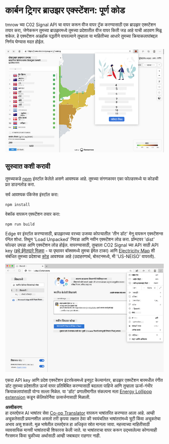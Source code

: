 <!--
CO_OP_TRANSLATOR_METADATA:
{
  "original_hash": "fab4e6b4f0efcd587a9029d82991f597",
  "translation_date": "2025-08-25T23:50:41+00:00",
  "source_file": "5-browser-extension/solution/README.md",
  "language_code": "mr"
}
-->
# कार्बन ट्रिगर ब्राउझर एक्स्टेंशन: पूर्ण कोड

tmrow च्या C02 Signal API चा वापर करून वीज वापर ट्रॅक करण्यासाठी एक ब्राउझर एक्स्टेंशन तयार करा, जेणेकरून तुमच्या ब्राउझरमध्ये तुमच्या प्रदेशातील वीज वापर किती जड आहे याची आठवण मिळू शकेल. हे एक्स्टेंशन अडहॉक पद्धतीने वापरल्याने तुम्हाला या माहितीच्या आधारे तुमच्या क्रियाकलापांबद्दल निर्णय घेण्यास मदत होईल.

![extension screenshot](../../../../translated_images/extension-screenshot.0e7f5bfa110e92e3875e1bc9405edd45a3d2e02963e48900adb91926a62a5807.mr.png)

## सुरुवात कशी करावी

तुमच्याकडे [npm](https://npmjs.com) इंस्टॉल केलेले असणे आवश्यक आहे. तुमच्या संगणकावर एका फोल्डरमध्ये या कोडची प्रत डाउनलोड करा.

सर्व आवश्यक पॅकेजेस इंस्टॉल करा:

```
npm install
```

वेबपॅक वापरून एक्स्टेंशन तयार करा:

```
npm run build
```

Edge वर इंस्टॉल करण्यासाठी, ब्राउझरच्या वरच्या उजव्या कोपऱ्यातील 'तीन डॉट' मेनू वापरून एक्स्टेंशन्स पॅनेल शोधा. तिथून 'Load Unpacked' निवडा आणि नवीन एक्स्टेंशन लोड करा. प्रॉम्प्टवर 'dist' फोल्डर उघडा आणि एक्स्टेंशन लोड होईल. वापरण्यासाठी, तुम्हाला CO2 Signal च्या API साठी API key ([इथे ईमेलद्वारे मिळवा](https://www.co2signal.com/) - या पृष्ठावर बॉक्समध्ये तुमचा ईमेल टाका) आणि [Electricity Map](https://www.electricitymap.org/map) शी संबंधित तुमच्या प्रदेशाचा [कोड](http://api.electricitymap.org/v3/zones) आवश्यक आहे (उदाहरणार्थ, बोस्टनमध्ये, मी 'US-NEISO' वापरतो).

![installing](../../../../translated_images/install-on-edge.78634f02842c48283726c531998679a6f03a45556b2ee99d8ff231fe41446324.mr.png)

एकदा API key आणि प्रदेश एक्स्टेंशन इंटरफेसमध्ये इनपुट केल्यानंतर, ब्राउझर एक्स्टेंशन बारमधील रंगीत डॉट तुमच्या प्रदेशातील ऊर्जा वापर प्रतिबिंबित करण्यासाठी बदलला पाहिजे आणि तुम्हाला ऊर्जा-गंभीर क्रियाकलापांसाठी योग्य सल्ला मिळेल. या 'डॉट' प्रणालीमागील संकल्पना मला [Energy Lollipop extension](https://energylollipop.com/) कडून कॅलिफोर्निया उत्सर्जनासाठी मिळाली.

**अस्वीकरण**:  
हा दस्तऐवज AI भाषांतर सेवा [Co-op Translator](https://github.com/Azure/co-op-translator) वापरून भाषांतरित करण्यात आला आहे. आम्ही अचूकतेसाठी प्रयत्नशील असलो तरी कृपया लक्षात ठेवा की स्वयंचलित भाषांतरांमध्ये त्रुटी किंवा अचूकतेचा अभाव असू शकतो. मूळ भाषेतील दस्तऐवज हा अधिकृत स्रोत मानला जावा. महत्त्वाच्या माहितीसाठी व्यावसायिक मानवी भाषांतराची शिफारस केली जाते. या भाषांतराचा वापर करून उद्भवलेल्या कोणत्याही गैरसमज किंवा चुकीच्या अर्थासाठी आम्ही जबाबदार राहणार नाही.